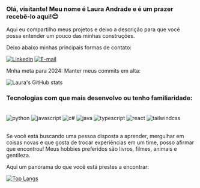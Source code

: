 ### Olá, visitante! Meu nome é Laura Andrade e é um prazer recebê-lo aqui!😊
Aqui eu compartilho meus projetos e deixo a descrição para que você possa entender um pouco das minhas construções.

Deixo abaixo minhas principais formas de contato:

[![Linkedin](https://img.shields.io/badge/LinkedIn-0077B5?style=for-the-badge&logo=linkedin&logoColor=white)](https://www.linkedin.com/in/laura-gabrielle-b5378a287/)
[![E-mail](https://img.shields.io/badge/Gmail-D14836?style=for-the-badge&logo=gmail&logoColor=white)](mailto:lauraandradecamp@gmail.com
)


Mnha meta para 2024: Manter meus commits em alta:

![Laura's GitHub stats](https://github-readme-stats.vercel.app/api?username=lauraandrade00&show_icons=true&theme=synthwave)



### Tecnologias com que mais desenvolvo ou tenho familiaridade:

<div style="display: inline_block" ><br>
  <img align="center" alt="python" src="https://img.shields.io/badge/Python-3776AB?style=for-the-badge&logo=python&logoColor=white" />
  <img align="center" alt="javascript" src="https://img.shields.io/badge/JavaScript-F7DF1E?style=for-the-badge&logo=javascript&logoColor=black" />
  <img align="center" alt="c#" src="https://img.shields.io/badge/C%23-239120?style=for-the-badge&logo=c-sharp&logoColor=white" />
  <img align="center" alt="java" src="https://img.shields.io/badge/Java-ED8B00?style=for-the-badge&logo=openjdk&logoColor=white" />
  <img align="center" alt="typescript" src="https://img.shields.io/badge/TypeScript-007ACC?style=for-the-badge&logo=typescript&logoColor=white" />
  <img align="center" alt="react" src="https://img.shields.io/badge/React-20232A?style=for-the-badge&logo=react&logoColor=61DAFB" />
  <img align="center" alt="tailwindcss" src="https://img.shields.io/badge/Tailwind_CSS-38B2AC?style=for-the-badge&logo=tailwind-css&logoColor=white" />
</div><br>

Se você está buscando uma pessoa disposta a aprender, mergulhar em coisas novas e que gosta de trocar experiências em um time, posso afirmar que encontrou! Meus hobbies preferidos são livros, filmes, animais e gentileza.

Aqui um panorama do que você está prestes a encontrar:

[![Top Langs](https://github-readme-stats.vercel.app/api/top-langs/?username=lauraandrade00)](https://github.com/lauraandrade00/github-readme-stats)

